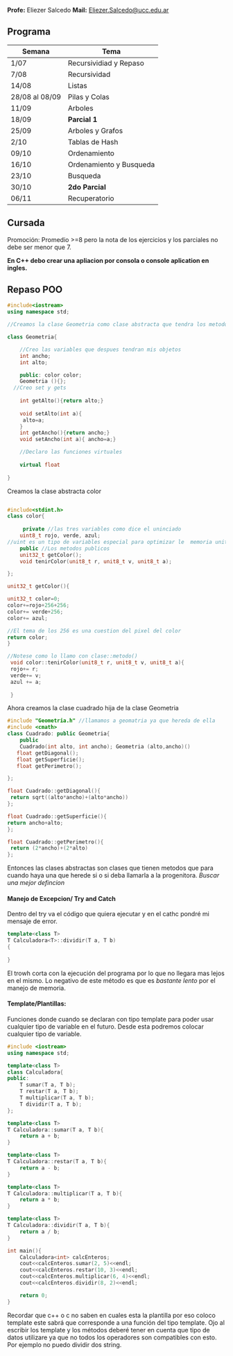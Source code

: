 
**Profe:** Eliezer Salcedo
**Mail:** Eliezer.Salcedo@ucc.edu.ar

## Programa

|Semana | Tema |
|---------|-------|
|1/07| Recursividiad y Repaso|
| 7/08 | Recursividad |
| 14/08| Listas |
| 28/08 al 08/09| Pilas y Colas |
| 11/09 |  Arboles |
| 18/09 | **Parcial 1**  |
| 25/09 | Arboles y Grafos |
| 2/10 | Tablas de Hash |
| 09/10 | Ordenamiento |
| 16/10 | Ordenamiento y Busqueda |
| 23/10 | Busqueda |
|30/10 | **2do Parcial** |
|06/11| Recuperatorio| 




## Cursada

Promoción: Promedio >=8 pero la nota de los ejercicios y los parciales no debe ser menor que 7. 

**En C++ debo crear una apliacion por consola o console aplication en ingles.**



## Repaso POO

```C++
#include<iostream>
using namespace std;

//Creamos la clase Geometria como clase abstracta que tendra los metodos que utilizaran las clases hijas

class Geometria{

	//Creo las variables que despues tendran mis objetos
	int ancho;
	int alto;

	public: color color;
    Geometria (){};
  //Creo set y gets
    
    int getAlto(){return alto;}
    
    void setAlto(int a){
     alto=a;
    }
	int getAncho(){return ancho;}
	void setAncho(int a){ ancho=a;}

	//Declaro las funciones virtuales 
	
	virtual float
     
}

```

Creamos la clase abstracta color 

```c++

#include<stdint.h>
class color{
	 
	 private //las tres variables como dice el uninciado 
	uint8_t rojo, verde, azul;
//uint es un tipo de variables especial para optimizar le  memoria unit8_t equivale a 8 bits y unit32_t equivale a 32 bits, existen ciertos estandares para esa cantidad de bits 
	public //Los metodos publicos
	unit32_t getColor();
	void tenirColor(unit8_t r, unit8_t v, unit8_t a);

};

unit32_t getColor(){

unit32_t color=0;
color+=rojo+256+256;
color+= verde+256;
color+= azul;

//El tema de los 256 es una cuestion del pixel del color 
return color;
}

//Notese como lo llamo con clase::metodo()
 void color::tenirColor(unit8_t r, unit8_t v, unit8_t a){
 rojo+= r;
 verde+= v;
 azul += a; 
 
 }
```

Ahora creamos la clase cuadrado hija de la clase Geometria

```c++
#include "Geometria.h" //llamamos a geomatria ya que hereda de ella
#include <cmath>
class Cuadrado: public Geometria{
	public
	Cuadrado(int alto, int ancho); Geometria (alto,ancho)()
   float getDiagonal();
   float getSuperficie();
   float getPerimetro();

};

float Cuadrado::getDiagonal(){
 return sqrt((alto*ancho)+(alto*ancho))
};

float Cuadrado::getSuperficie(){
return ancho+alto;
};

float Cuadrado::getPerimetro(){
 return (2*ancho)+(2*alto)
};


```

Entonces las clases abstractas son clases que tienen metodos que para cuando haya una que herede si o si deba llamarla a la progenitora. _Buscar una mejor defincion_  

#### Manejo de Excepcion/ Try and Catch

Dentro del try va el código que quiera ejecutar y en el cathc pondré mi mensaje de error. 

```c++
template<class T>
T Calculadora<T>::dividir(T a, T b)
{
	
}
```

El trowh corta con la ejecución del programa por lo que no llegara mas lejos en el mismo. 
Lo negativo de este método es que es _bastante lento_ por el manejo de memoria. 


#### Template/Plantillas:
Funciones donde cuando se declaran con tipo template para poder usar cualquier tipo de variable en el futuro. Desde esta podremos colocar cualquier tipo de variable.

```c++
#include <iostream>
using namespace std;

template<class T>
class Calculadora{
public:
    T sumar(T a, T b);
    T restar(T a, T b);
    T multiplicar(T a, T b);
    T dividir(T a, T b);
};

template<class T>
T Calculadora::sumar(T a, T b){
    return a + b;
}

template<class T>
T Calculadora::restar(T a, T b){
    return a - b;
}

template<class T>
T Calculadora::multiplicar(T a, T b){
    return a * b;
}

template<class T>
T Calculadora::dividir(T a, T b){
    return a / b;
}

int main(){
    Calculadora<int> calcEnteros;
    cout<<calcEnteros.sumar(2, 5)<<endl;
    cout<<calcEnteros.restar(10, 3)<<endl;
    cout<<calcEnteros.multiplicar(6, 4)<<endl;
    cout<<calcEnteros.dividir(8, 2)<<endl;

    return 0;
}
```

Recordar que c++ o c no saben en cuales esta la plantilla por eso coloco  template<class T> este sabrá que corresponde a una función del tipo template. 
Ojo al escribir los template y los métodos deberé tener en cuenta que tipo de datos utilizare ya que no todos los operadores son compatibles con esto. Por ejemplo no puedo dividir dos string.



 
